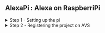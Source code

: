 ## AlexaPi : Alexa on RaspberriPi ##

<details>
  <summary>Step 1 - Setting up the pi</summary>
  <br />
  1) Copy the contents of the setup folder onto your desktop <br />
  2) Install etcher into your pc <br />
  3) Burn Raspian.img to the given sd card using etcher <br />
  4) insert the sd card into the raspberry pi <br />
  5) Poweron the rpi <br />
  </details>

<details>
  <summary>Step 2 - Registering the project on AVS</summary>
  <br />
  1)Create an amazon developers account at developer.amazon.com.
  </details>



